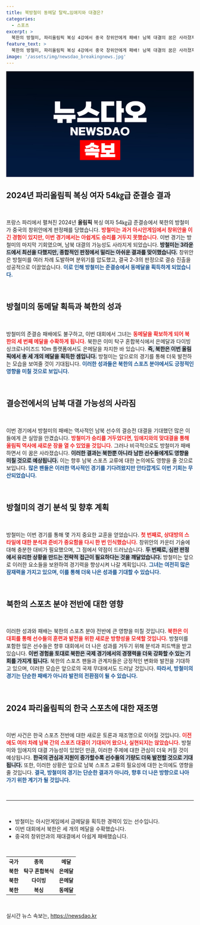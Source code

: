 ```yaml
---
title: 북방철미 동메달 탈락…임애지와 대결은?
categories:
  - 스포츠
excerpt: >
  북한의 방철미, 파리올림픽 복싱 4강에서 중국 창위안에게 패배! 남북 대결의 꿈은 사라졌지만, 북한에겐 동메달이라는 성과가 남았다. 방철미의 복수는 언제쯤일까? 클릭해서 자세한 소식을 확인하세요!
feature_text: >
  북한의 방철미, 파리올림픽 복싱 4강에서 중국 창위안에게 패배! 남북 대결의 꿈은 사라졌지만, 북한에겐 동메달이라는 성과가 남았다. 방철미의 복수는 언제쯤일까? 클릭해서 자세한 소식을 확인하세요!
image: '/assets/img/newsdao_breakingnews.jpg'
---
```


<p><img src="/assets/img/newsdao_breakingnews.jpg" alt="implanttips 속보" /></p>

<h2 data-ke-size="size26">2024년 파리올림픽 복싱 여자 54㎏급 준결승 결과</h2>

<p data-ke-size="size16">&nbsp;</p>

<p>프랑스 파리에서 펼쳐진 2024년 <strong>올림픽</strong> 복싱 여자 54㎏급 준결승에서 북한의 방철미가 중국의 창위안에게 판정패를 당했습니다. <b><span style="color: #ee2323;">방철미는 과거 아시안게임에서 창위안을 이긴 경험이 있지만, 이번 경기에서는 아쉽게도 승리를 거두지 못했습니다.</span></b> 이번 경기는 방철미의 마지막 기회였으며, 남북 대결의 가능성도 사라지게 되었습니다. <b><span style="background-color: #21538527;">방철미는 3라운드에서 최선을 다했지만, 종합적인 판정에서 밀리는 아쉬운 결과를 맞이했습니다.</span></b> 창위안은 방철미를 여러 차례 도발하며 분위기를 압도했고, 결국 2-3의 판정으로 결승 진출을 성공적으로 이끌었습니다. <b><span style="color: #1a5490;">이로 인해 방철미는 준결승에서 동메달을 획득하게 되었습니다.</span></b></p>

<p data-ke-size="size16">&nbsp;</p>

<h2 data-ke-size="size26">방철미의 동메달 획득과 북한의 성과</h2>

<p data-ke-size="size16">&nbsp;</p>

<p>방철미의 준결승 패배에도 불구하고, 이번 대회에서 그녀는 <b><span style="color: #ee2323;">동메달을 확보하게 되어 북한의 세 번째 메달을 수확하게 됩니다.</span></b> 북한은 이미 탁구 혼합복식에서 은메달과 다이빙 싱크로나이즈드 10m 플랫폼에서도 은메달을 차지한 바 있습니다. <b><span style="background-color: #21538527;">즉, 북한은 이번 올림픽에서 총 세 개의 메달을 획득한 셈입니다.</span></b> 방철미는 앞으로의 경기를 통해 더욱 발전하는 모습을 보여줄 것이 기대됩니다. <b><span style="color: #1a5490;">이러한 성과들은 북한의 스포츠 분야에서도 긍정적인 영향을 미칠 것으로 보입니다.</span></b></p>

<p data-ke-size="size16">&nbsp;</p>

<h2 data-ke-size="size26">결승전에서의 남북 대결 가능성의 사라짐</h2>

<p data-ke-size="size16">&nbsp;</p>

<p>이번 경기에서 방철미의 패배는 역사적인 남북 선수의 결승전 대결을 기대했던 많은 이들에게 큰 실망을 안겼습니다. <b><span style="color: #ee2323;">방철미가 승리를 거두었다면, 임애지와의 맞대결을 통해 올림픽 역사에 새로운 장을 열 수 있었을 것입니다.</span></b> 그러나 비극적으로도 방철미가 패배하면서 이 꿈은 사라졌습니다. <b><span style="background-color: #21538527;">이러한 결과는 북한뿐 아니라 남한 선수들에게도 영향을 미칠 것으로 예상됩니다.</span></b> 이는 향후 남북 스포츠 교류에 대한 논의에도 영향을 줄 것으로 보입니다. <b><span style="color: #1a5490;">많은 팬들은 이러한 역사적인 경기를 기다려왔지만 안타깝게도 이번 기회는 무산되었습니다.</span></b></p>

<p data-ke-size="size16">&nbsp;</p>

<h2 data-ke-size="size26">방철미의 경기 분석 및 향후 계획</h2>

<p data-ke-size="size16">&nbsp;</p>

<p>방철미는 이번 경기를 통해 몇 가지 중요한 교훈을 얻었습니다. <b><span style="color: #ee2323;">첫 번째로, 상대방의 스타일에 대한 분석과 준비가 중요함을 다시 한 번 인식했습니다.</span></b> 창위안의 카운터 기술에 대해 충분한 대비가 필요했으며, 그 점에서 약점이 드러났습니다. <b><span style="background-color: #21538527;">두 번째로, 심판 판정에서 유리한 상황을 만드는 전략적 접근이 필요하다는 것을 깨달았습니다.</span></b> 방철미는 앞으로 이러한 요소들을 보완하여 경기력을 향상시켜 나갈 계획입니다. <b><span style="color: #1a5490;">그녀는 여전히 많은 잠재력을 가지고 있으며, 이를 통해 더욱 나은 성과를 기대할 수 있습니다.</span></b></p>

<p data-ke-size="size16">&nbsp;</p>

<h2 data-ke-size="size26">북한의 스포츠 분야 전반에 대한 영향</h2>

<p data-ke-size="size16">&nbsp;</p>

<p>이러한 성과와 패배는 북한의 스포츠 분야 전반에 큰 영향을 미칠 것입니다. <b><span style="color: #ee2323;">북한은 이 대회를 통해 선수들의 훈련과 발전을 위한 새로운 방향성을 모색할 것입니다.</span></b> 방철미를 포함한 많은 선수들은 향후 대회에서 더 나은 성과를 거두기 위해 분석과 피드백을 받고 있습니다. <b><span style="background-color: #21538527;">이번 경험을 토대로 북한은 국제 경기에서의 경쟁력을 더욱 강화할 수 있는 기회를 가지게 됩니다.</span></b> 북한의 스포츠 팬들과 관계자들은 긍정적인 변화와 발전을 기대하고 있으며, 이러한 모습은 앞으로의 국제 무대에서도 드러날 것입니다. <b><span style="color: #1a5490;">따라서, 방철미의 경기는 단순한 패배가 아니라 발전의 전환점이 될 수 있습니다.</span></b></p>

<p data-ke-size="size16">&nbsp;</p>

<h2 data-ke-size="size26">2024 파리올림픽의 한국 스포츠에 대한 재조명</h2>

<p data-ke-size="size16">&nbsp;</p>

<p>이번 사건은 한국 스포츠 전반에 대한 새로운 토론과 재조명으로 이어질 것입니다. <b><span style="color: #ee2323;">이전에도 여러 차례 남북 간의 스포츠 대결이 기대되어 왔으나, 실현되지는 않았습니다.</span></b> 방철미와 임애지의 대결 가능성이 있었던 만큼, 이러한 주제에 대한 관심이 더욱 커질 것이 예상됩니다. <b><span style="background-color: #21538527;">한국의 관심과 지원이 증가할수록 선수들의 기량도 더욱 발전할 것으로 기대됩니다.</span></b> 또한, 이러한 상황은 앞으로 남북 스포츠 교류의 필요성에 대한 논의에도 영향을 줄 것입니다. <b><span style="color: #1a5490;">결국, 방철미의 경기는 단순한 결과가 아니라, 향후 더 나은 방향으로 나아가기 위한 계기가 될 것입니다.</span></b></p>

<p data-ke-size="size16">&nbsp;</p>

<hr>

<p data-ke-size="size16">&nbsp;</p>

<ul>
  <li>방철미는 아시안게임에서 금메달을 획득한 경력이 있는 선수입니다.</li>
  <li>이번 대회에서 북한은 세 개의 메달을 수확했습니다.</li>
  <li>중국의 창위안과의 재대결에서 아쉽게 패배했습니다.</li>
</ul>

<p data-ke-size="size16">&nbsp;</p>

<table style="width: 100%; border-collapse: collapse;">
  <tr>
    <td style="text-align: center; height: 17px;"><b>국가</b></td>
    <td style="text-align: center; height: 17px;"><b>종목</b></td>
    <td style="text-align: center; height: 17px;"><b>메달</b></td>
  </tr>
  <tr>
    <td style="text-align: center; height: 17px;"><b>북한</b></td>
    <td style="text-align: center; height: 17px;"><b>탁구 혼합복식</b></td>
    <td style="text-align: center; height: 17px;"><b>은메달</b></td>
  </tr>
  <tr>
    <td style="text-align: center; height: 17px;"><b>북한</b></td>
    <td style="text-align: center; height: 17px;"><b>다이빙</b></td>
    <td style="text-align: center; height: 17px;"><b>은메달</b></td>
  </tr>
  <tr>
    <td style="text-align: center; height: 17px;"><b>북한</b></td>
    <td style="text-align: center; height: 17px;"><b>복싱</b></td>
    <td style="text-align: center; height: 17px;"><b>동메달</b></td>
  </tr>
</table>

<p data-ke-size="size16">&nbsp;</p>
실시간 뉴스 속보는, <a href="https://newsdao.kr" rel="dofollow">https://newsdao.kr</a>


